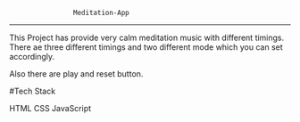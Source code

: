                     Meditation-App
_____________________________________________________________________
This Project has provide very calm meditation music with different timings. There ae three different timings and two different mode which you can set accordingly.

Also there are play and reset button.

#Tech Stack

HTML
CSS
JavaScript